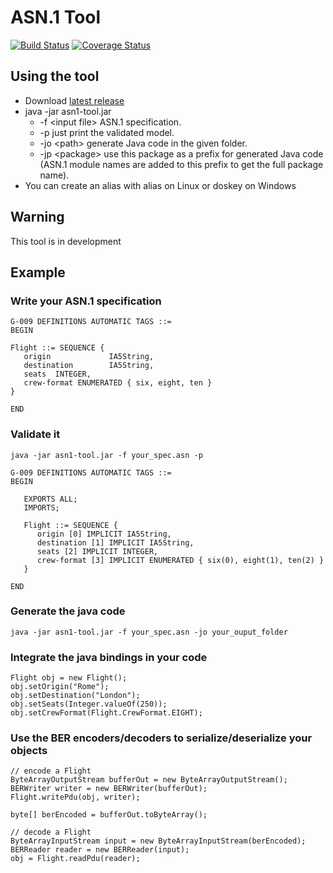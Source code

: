 # ASN.1 Tool

[![Build Status](https://travis-ci.org/yafred/asn1-tool.svg?branch=master)](https://travis-ci.org/yafred/asn1-tool)
[![Coverage Status](https://coveralls.io/repos/github/yafred/asn1-tool/badge.svg?branch=master)](https://coveralls.io/github/yafred/asn1-tool?branch=master)

## Using the tool
  
  * Download [latest release](https://github.com/yafred/asn1-tool/releases) 
  * java -jar asn1-tool.jar
     * -f \<input file> ASN.1 specification.
     * -p just print the validated model.
     * -jo \<path> generate Java code in the given folder.
     * -jp \<package> use this package as a prefix for generated Java code (ASN.1 module names are added to this prefix to get the full package name).
  * You can create an alias with alias on Linux or doskey on Windows 

## Warning

This tool is in development
  
## Example

### Write your ASN.1 specification

```
G-009 DEFINITIONS AUTOMATIC TAGS ::= 
BEGIN 

Flight ::= SEQUENCE {
   origin             IA5String,
   destination        IA5String,
   seats  INTEGER,
   crew-format ENUMERATED { six, eight, ten }
}

END
```

### Validate it

```
java -jar asn1-tool.jar -f your_spec.asn -p

G-009 DEFINITIONS AUTOMATIC TAGS ::=
BEGIN

   EXPORTS ALL;
   IMPORTS;

   Flight ::= SEQUENCE {
      origin [0] IMPLICIT IA5String,
      destination [1] IMPLICIT IA5String,
      seats [2] IMPLICIT INTEGER,
      crew-format [3] IMPLICIT ENUMERATED { six(0), eight(1), ten(2) }
   }

END
```

### Generate the java code 

```
java -jar asn1-tool.jar -f your_spec.asn -jo your_ouput_folder
```

### Integrate the java bindings in your code

```
Flight obj = new Flight();
obj.setOrigin("Rome");
obj.setDestination("London");
obj.setSeats(Integer.valueOf(250));
obj.setCrewFormat(Flight.CrewFormat.EIGHT);
```

### Use the BER encoders/decoders to serialize/deserialize your objects

```
// encode a Flight
ByteArrayOutputStream bufferOut = new ByteArrayOutputStream();
BERWriter writer = new BERWriter(bufferOut);
Flight.writePdu(obj, writer);

byte[] berEncoded = bufferOut.toByteArray(); 

// decode a Flight
ByteArrayInputStream input = new ByteArrayInputStream(berEncoded);
BERReader reader = new BERReader(input);
obj = Flight.readPdu(reader);
```
